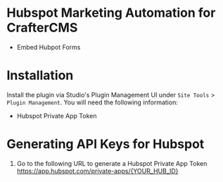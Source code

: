 # Hubspot Marketing Automation for CrafterCMS

- Embed Hubpot Forms

# Installation

Install the plugin via Studio's Plugin Management UI under `Site Tools` > `Plugin Management`.
You will need the following information:
- Hubspot Private App Token 

# Generating API Keys for Hubspot

1. Go to the following URL to generate a Hubspot Private App Token 
https://app.hubspot.com/private-apps/{YOUR_HUB_ID}
